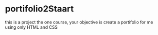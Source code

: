 # portifolio2Staart
this is a project the one course, your objective is create a portifolio for me using only HTML and CSS 
